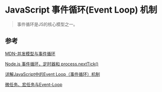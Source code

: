 # JavaScript 事件循环(Event Loop) 机制

> 事件循环是JS的核心模型之一。



## 参考

[MDN-并发模型与事件循环](https://developer.mozilla.org/zh-CN/docs/Web/JavaScript/EventLoop)

[Node.js 事件循环，定时器和 process.nextTick()](https://nodejs.org/zh-cn/docs/guides/event-loop-timers-and-nexttick/#what-is-the-event-loop)

[详解JavaScript中的Event Loop（事件循环）机制](https://zhuanlan.zhihu.com/p/33058983)

[微任务、宏任务与Event-Loop](https://juejin.cn/post/6844903657264136200)